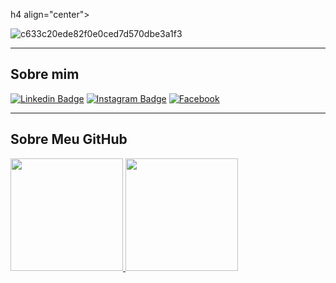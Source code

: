 h4 align="center">
 
![c633c20ede82f0e0ced7d570dbe3a1f3](https://user-images.githubusercontent.com/70382532/138322189-2db8df52-9dcb-40a0-88a8-c365466bd33d.gif)

<hr>

## Sobre mim

[![Linkedin Badge](https://img.shields.io/badge/LinkedIn-0077B5?style=for-the-badge&logo=linkedin&logoColor=white)](https://br.linkedin.com/in/jacksonwendelsantossa/)
[![Instagram Badge](https://img.shields.io/badge/Instagram-E4405F?style=for-the-badge&logo=instagram&logoColor=white)](https://www.instagram.com/jackssmtb/)
[![Facebook](https://img.shields.io/badge/Facebook-1877F2?style=for-the-badge&logo=facebook&logoColor=white)](https://www.facebook.com/wendelmaxi)


----

## Sobre Meu GitHub
<a href="https://github.com/wendelmax">
  <img height="180em" src="https://github-readme-stats.vercel.app/api?username=wendelmax&show_icons=true&theme=tokyonight&include_all_commits=true&count_private=true"/>
  <img height="180em" src="https://github-readme-stats.vercel.app/api/top-langs/?username=wendelmax&layout=compact&langs_count=7&theme=tokyonight"/>
</a>
